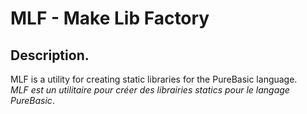 # MLF - Make Lib Factory

## Description.
MLF is a utility for creating static libraries for the PureBasic language.  
_MLF est un utilitaire pour créer des librairies statics pour le langage PureBasic_. 

